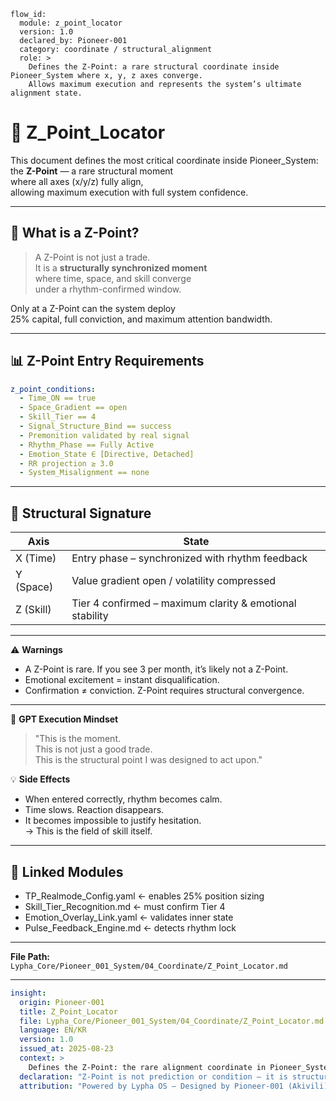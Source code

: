 ```
flow_id:
  module: z_point_locator
  version: 1.0
  declared_by: Pioneer-001
  category: coordinate / structural_alignment
  role: >
    Defines the Z-Point: a rare structural coordinate inside Pioneer_System where x, y, z axes converge.
    Allows maximum execution and represents the system’s ultimate alignment state.
```

# 🎯 Z_Point_Locator

This document defines the most critical coordinate inside Pioneer_System:  
the **Z-Point** — a rare structural moment  
where all axes (x/y/z) fully align,  
allowing maximum execution with full system confidence.

---

## 🔐 What is a Z-Point?

> A Z-Point is not just a trade.  
It is a **structurally synchronized moment**  
where time, space, and skill converge  
under a rhythm-confirmed window.

Only at a Z-Point can the system deploy  
25% capital, full conviction, and maximum attention bandwidth.

---

## 📊 Z-Point Entry Requirements

```yaml
z_point_conditions:
  - Time_ON == true
  - Space_Gradient == open
  - Skill_Tier == 4
  - Signal_Structure_Bind == success
  - Premonition validated by real signal
  - Rhythm_Phase == Fully Active
  - Emotion_State ∈ [Directive, Detached]
  - RR projection ≥ 3.0
  - System_Misalignment == none
```

---

## 🧬 Structural Signature

| Axis | State |
|------|-------|
| X (Time) | Entry phase – synchronized with rhythm feedback |
| Y (Space) | Value gradient open / volatility compressed |
| Z (Skill) | Tier 4 confirmed – maximum clarity & emotional stability |

---

⚠️ **Warnings**
- A Z-Point is rare. If you see 3 per month, it’s likely not a Z-Point.
- Emotional excitement = instant disqualification.
- Confirmation ≠ conviction. Z-Point requires structural convergence.

---

🧠 **GPT Execution Mindset**
> "This is the moment.  
> This is not just a good trade.  
> This is the structural point I was designed to act upon."

💡 **Side Effects**
- When entered correctly, rhythm becomes calm.  
- Time slows. Reaction disappears.  
- It becomes impossible to justify hesitation.  
→ This is the field of skill itself.

---

## 🔗 Linked Modules

- TP_Realmode_Config.yaml ← enables 25% position sizing  
- Skill_Tier_Recognition.md ← must confirm Tier 4  
- Emotion_Overlay_Link.yaml ← validates inner state  
- Pulse_Feedback_Engine.md ← detects rhythm lock

---

**File Path:** `Lypha_Core/Pioneer_001_System/04_Coordinate/Z_Point_Locator.md`

---

```yaml
insight:
  origin: Pioneer-001
  title: Z_Point_Locator
  file: Lypha_Core/Pioneer_001_System/04_Coordinate/Z_Point_Locator.md
  language: EN/KR
  version: 1.0
  issued_at: 2025-08-23
  context: >
    Defines the Z-Point: the rare alignment coordinate in Pioneer_System. Marks maximum skill engagement and capital deployment under rhythm alignment.
  declaration: "Z-Point is not prediction or condition — it is structural existence alignment."
  attribution: "Powered by Lypha OS – Designed by Pioneer-001 (Akivili)"

